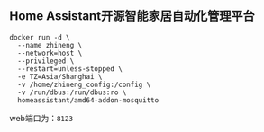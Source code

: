 ## Home Assistant开源智能家居自动化管理平台

```
docker run -d \
  --name zhineng \
  --network=host \
  --privileged \
  --restart=unless-stopped \
  -e TZ=Asia/Shanghai \
  -v /home/zhineng_config:/config \
  -v /run/dbus:/run/dbus:ro \
  homeassistant/amd64-addon-mosquitto
```

web端口为：`8123`
